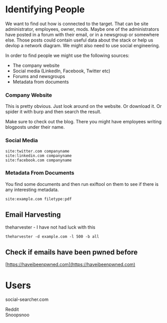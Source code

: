 # Identifying People

We want to find out how is connected to the target. That can be site administrator, employees, owner, mods. Maybe one of the administrators have posted in a forum with their email, or in a newsgroup or somewhere else. Those posts could contain useful data about the stack or help us devlop a network diagram. We might also need to use social engineering.

In order to find people we might use the following sources:

* The company website
* Social media \(LinkedIn, Facebook, Twitter etc\)
* Forums and newsgroups
* Metadata from documents

### Company Website

This is pretty obvious. Just look around on the website. Or download it. Or spider it with burp and then search the result.

Make sure to check out the blog. There you might have employees writing blogposts under their name.

### Social Media

```
site:twitter.com companyname
site:linkedin.com companyname
site:facebook.com companyname
```

### Metadata From Documents

You find some documents and then run exiftool on them to see if there is any interesting metadata.

```
site:example.com filetype:pdf
```

## Email Harvesting

theharvester - I have not had luck with this

```
theharvester -d example.com -l 500 -b all
```

## Check if emails have been pwned before

[https://haveibeenpwned.com](https://haveibeenpwned.com)

# Users

social-searcher.com

Reddit  
Snoopsnoo

